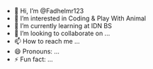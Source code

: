 - 👋 Hi, I’m @Fadhelmr123
- 👀 I’m interested in Coding & Play With Animal
- 🌱 I’m currently learning at IDN BS
- 💞️ I’m looking to collaborate on ...
- 📫 How to reach me ...
- 😄 Pronouns: ...
- ⚡ Fun fact: ...

<!---
Fadhelmr123/Fadhelmr123 is a ✨ special ✨ repository because its `README.md` (this file) appears on your GitHub profile.
You can click the Preview link to take a look at your changes.
--->
